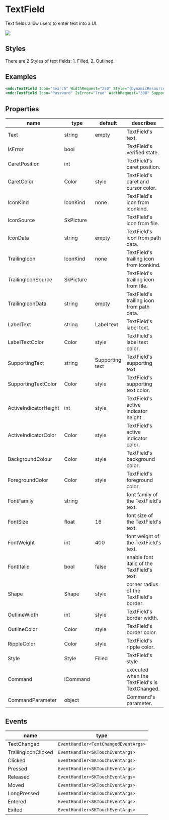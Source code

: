 # TextField

Text fields allow users to enter text into a UI. 



![](/assets/text-fields.png)



## Styles

There are 2 Styles of text fields: 1. Filled,  2. Outlined.



## Examples

```xml
<mdc:TextField Icon="Search" WidthRequest="250" Style="{DynamicResource FilledTextFieldStyle}"/>
<mdc:TextField Icon="Password" IsError="True" WidthRequest="300" SupportingText="Incorrect password" TextChanged="OnTextChanged" TrailingIcon="Remove" TrailingIconClicked="OnTrailingIconClicked" Style="{DynamicResource OutlinedTextFieldStyle}" />
```





## Properties

| name                  | type      | default         | describes                                     |
| --------------------- | --------- | --------------- | --------------------------------------------- |
| Text                  | string    | empty           | TextField's text.                             |
| IsError               | bool      |                 | TextField's verified state.                   |
| CaretPosition         | int       |                 | TextField's caret position.                   |
| CaretColor            | Color     | style           | TextField's caret and cursor color.           |
| IconKind              | IconKind  | none            | TextField's icon from iconkind.               |
| IconSource            | SkPicture |                 | TextField's icon from file.                   |
| IconData              | string    | empty           | TextField's icon from path data.              |
| TrailingIcon          | IconKind  | none            | TextField's trailing icon from iconkind.      |
| TrailingIconSource    | SkPicture |                 | TextField's trailing icon from file.          |
| TrailingIconData      | string    | empty           | TextField's trailing icon from path data.     |
| LabelText             | string    | Label text      | TextField's label text.                       |
| LabelTextColor        | Color     | style           | TextField's label text color.                 |
| SupportingText        | string    | Supporting text | TextField's supporting text.                  |
| SupportingTextColor   | Color     | style           | TextField's supporting text color.            |
| ActiveIndicatorHeight | int       | style           | TextField's active indicator height.          |
| ActiveIndicatorColor  | Color     | style           | TextField's active indicator color.           |
| BackgroundColour      | Color     | style           | TextField's background color.                 |
| ForegroundColor       | Color     | style           | TextField's foreground color.                 |
| FontFamily            | string    |                 | font family of the TextField's text.          |
| FontSize              | float     | 16              | font size of the TextField's text.            |
| FontWeight            | int       | 400             | font weight of the TextField's text.          |
| FontItalic            | bool      | false           | enable font italic of the TextField's text.   |
| Shape                 | Shape     | style           | corner radius of the TextField's border.      |
| OutlineWidth          | int       | style           | TextField's border width.                     |
| OutlineColor          | Color     | style           | TextField's border color.                     |
| RippleColor           | Color     | style           | TextField's ripple color.                     |
| Style                 | Style     | Filled          | TextField's style                             |
| Command               | ICommand  |                 | executed when the TextField's is TextChanged. |
| CommandParameter      | object    |                 | Command's parameter.                          |



## Events

| name                | type                                 |
| ------------------- | ------------------------------------ |
| TextChanged         | `EventHandler<TextChangedEventArgs>` |
| TrailingIconClicked | `EventHandler<SKTouchEventArgs>`     |
| Clicked             | `EventHandler<SKTouchEventArgs>`     |
| Pressed             | `EventHandler<SKTouchEventArgs>`     |
| Released            | `EventHandler<SKTouchEventArgs>`     |
| Moved               | `EventHandler<SKTouchEventArgs>`     |
| LongPressed         | `EventHandler<SKTouchEventArgs>`     |
| Entered             | `EventHandler<SKTouchEventArgs>`     |
| Exited              | `EventHandler<SKTouchEventArgs>`     |